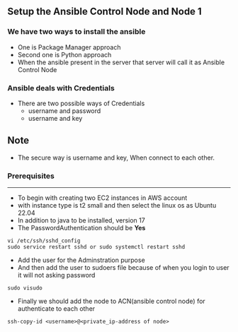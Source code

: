 Setup the Ansible Control Node and Node 1
-------------------------------------------

### We have two ways to install the ansible
* One is Package Manager approach
* Second one is Python approach
* When the ansible present in the server that server will call it as Ansible Control Node

### Ansible deals with Credentials
* There are two possible ways of Credentials
    * username and password
    * username and key

Note
----
* The secure way is username and key, When connect to each other.   

### Prerequisites
-----------------
* To begin with creating two EC2 instances in AWS account
* with instance type is t2 small and then select the linux os as Ubuntu 22.04
* In addition to java to be installed, version 17
* The PasswordAuthentication should be __Yes__ 
```
vi /etc/ssh/sshd_config
sudo service restart sshd or sudo systemctl restart sshd
```
* Add the user for the Adminstration purpose
* And then add the user to sudoers file because of when you login to user it will not asking password
```
sudo visudo
```
* Finally we should add the node to ACN(ansible control node) for authenticate to each other
```ACN
ssh-copy-id <username>@<private_ip-address of node> 
```

